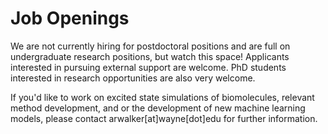 # Job Openings

We are not currently hiring for postdoctoral positions and are full on undergraduate research positions, but watch this space! Applicants interested in pursuing external support are welcome. PhD students interested in research opportunities are also very welcome.  

If you'd like to work on excited state simulations of biomolecules, relevant method development, and or the development of new machine learning models, please contact arwalker[at]wayne[dot]edu for further information. 

